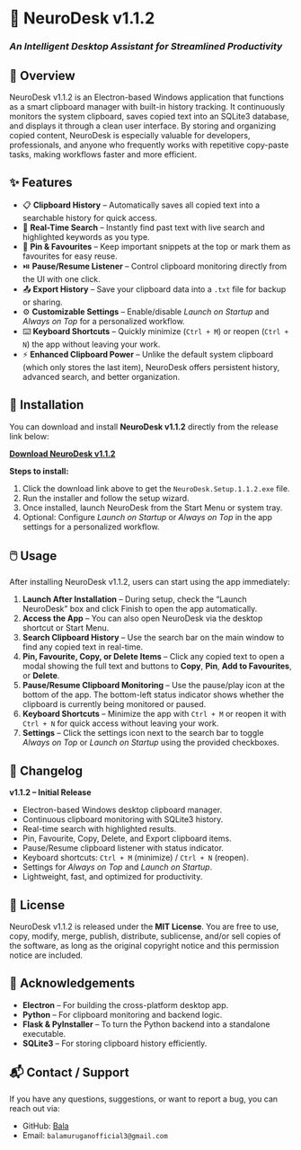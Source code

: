 # 🧠 NeuroDesk v1.1.2

### *An Intelligent Desktop Assistant for Streamlined Productivity*


## 📌 Overview

NeuroDesk v1.1.2 is an Electron-based Windows application that functions as a smart clipboard manager with built-in history tracking. It continuously monitors the system clipboard, saves copied text into an SQLite3 database, and displays it through a clean user interface. By storing and organizing copied content, NeuroDesk is especially valuable for developers, professionals, and anyone who frequently works with repetitive copy-paste tasks, making workflows faster and more efficient.


## ✨ Features

* 📋 **Clipboard History** – Automatically saves all copied text into a searchable history for quick access.
* 🔎 **Real-Time Search** – Instantly find past text with live search and highlighted keywords as you type.
* 📌 **Pin & Favourites** – Keep important snippets at the top or mark them as favourites for easy reuse.
* ⏯️ **Pause/Resume Listener** – Control clipboard monitoring directly from the UI with one click.
* 📤 **Export History** – Save your clipboard data into a `.txt` file for backup or sharing.
* ⚙️ **Customizable Settings** – Enable/disable *Launch on Startup* and *Always on Top* for a personalized workflow.
* ⌨️ **Keyboard Shortcuts** – Quickly minimize (`Ctrl + M`) or reopen (`Ctrl + N`) the app without leaving your work.
* ⚡ **Enhanced Clipboard Power** – Unlike the default system clipboard (which only stores the last item), NeuroDesk offers persistent history, advanced search, and better organization.


## 💾 Installation

You can download and install **NeuroDesk v1.1.2** directly from the release link below:

[**Download NeuroDesk v1.1.2**](https://github.com/balamurugan-cholas/clipboard/releases/download/v1.1.2/NeuroDesk.Setup.1.1.2.exe)

**Steps to install:**

1. Click the download link above to get the `NeuroDesk.Setup.1.1.2.exe` file.
2. Run the installer and follow the setup wizard.
3. Once installed, launch NeuroDesk from the Start Menu or system tray.
4. Optional: Configure *Launch on Startup* or *Always on Top* in the app settings for a personalized workflow.


## 🖱️ Usage

After installing NeuroDesk v1.1.2, users can start using the app immediately:

1. **Launch After Installation** – During setup, check the “Launch NeuroDesk” box and click Finish to open the app automatically.
2. **Access the App** – You can also open NeuroDesk via the desktop shortcut or Start Menu.
3. **Search Clipboard History** – Use the search bar on the main window to find any copied text in real-time.
4. **Pin, Favourite, Copy, or Delete Items** – Click any copied text to open a modal showing the full text and buttons to **Copy**, **Pin**, **Add to Favourites**, or **Delete**.
5. **Pause/Resume Clipboard Monitoring** – Use the pause/play icon at the bottom of the app. The bottom-left status indicator shows whether the clipboard is currently being monitored or paused.
6. **Keyboard Shortcuts** – Minimize the app with `Ctrl + M` or reopen it with `Ctrl + N` for quick access without leaving your work.
7. **Settings** – Click the settings icon next to the search bar to toggle *Always on Top* or *Launch on Startup* using the provided checkboxes.


## 📝 Changelog

**v1.1.2 – Initial Release**

* Electron-based Windows desktop clipboard manager.
* Continuous clipboard monitoring with SQLite3 history.
* Real-time search with highlighted results.
* Pin, Favourite, Copy, Delete, and Export clipboard items.
* Pause/Resume clipboard listener with status indicator.
* Keyboard shortcuts: `Ctrl + M` (minimize) / `Ctrl + N` (reopen).
* Settings for *Always on Top* and *Launch on Startup*.
* Lightweight, fast, and optimized for productivity.


## 📄 License

NeuroDesk v1.1.2 is released under the **MIT License**.
You are free to use, copy, modify, merge, publish, distribute, sublicense, and/or sell copies of the software, as long as the original copyright notice and this permission notice are included.


## 🙏 Acknowledgements

* **Electron** – For building the cross-platform desktop app.
* **Python** – For clipboard monitoring and backend logic.
* **Flask & PyInstaller** – To turn the Python backend into a standalone executable.
* **SQLite3** – For storing clipboard history efficiently.
  

## 📬 Contact / Support

If you have any questions, suggestions, or want to report a bug, you can reach out via:

* GitHub: [Bala](https://github.com/balamurugan-cholas)
* Email: `balamuruganofficial3@gmail.com`

